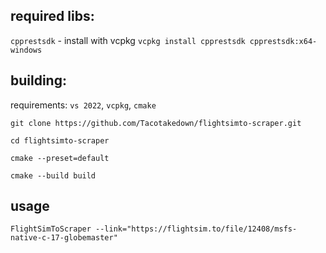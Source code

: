 ## required libs:

`cpprestsdk` - install with vcpkg `vcpkg install cpprestsdk cpprestsdk:x64-windows`

## building:

requirements: `vs 2022`, `vcpkg`, `cmake`

`git clone https://github.com/Tacotakedown/flightsimto-scraper.git`

`cd flightsimto-scraper`

`cmake --preset=default`

`cmake --build build`

## usage 
`FlightSimToScraper --link="https://flightsim.to/file/12408/msfs-native-c-17-globemaster"`